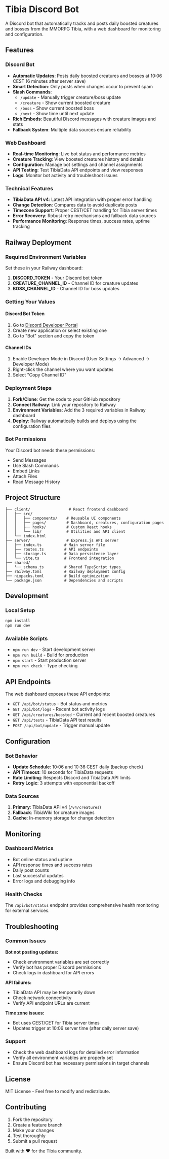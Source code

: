 # Tibia Discord Bot

A Discord bot that automatically tracks and posts daily boosted creatures and bosses from the MMORPG Tibia, with a web dashboard for monitoring and configuration.

## Features

### Discord Bot
- **Automatic Updates**: Posts daily boosted creatures and bosses at 10:06 CEST (6 minutes after server save)
- **Smart Detection**: Only posts when changes occur to prevent spam
- **Slash Commands**:
  - `/update` - Manually trigger creature/boss update
  - `/creature` - Show current boosted creature
  - `/boss` - Show current boosted boss  
  - `/next` - Show time until next update
- **Rich Embeds**: Beautiful Discord messages with creature images and stats
- **Fallback System**: Multiple data sources ensure reliability

### Web Dashboard
- **Real-time Monitoring**: Live bot status and performance metrics
- **Creature Tracking**: View boosted creatures history and details
- **Configuration**: Manage bot settings and channel assignments
- **API Testing**: Test TibiaData API endpoints and view responses
- **Logs**: Monitor bot activity and troubleshoot issues

### Technical Features
- **TibiaData API v4**: Latest API integration with proper error handling
- **Change Detection**: Compares data to avoid duplicate posts
- **Timezone Support**: Proper CEST/CET handling for Tibia server times
- **Error Recovery**: Robust retry mechanisms and fallback data sources
- **Performance Monitoring**: Response times, success rates, uptime tracking

## Railway Deployment

### Required Environment Variables

Set these in your Railway dashboard:

1. **DISCORD_TOKEN** - Your Discord bot token
2. **CREATURE_CHANNEL_ID** - Channel ID for creature updates
3. **BOSS_CHANNEL_ID** - Channel ID for boss updates

### Getting Your Values

#### Discord Bot Token
1. Go to [Discord Developer Portal](https://discord.com/developers/applications)
2. Create new application or select existing one
3. Go to "Bot" section and copy the token

#### Channel IDs
1. Enable Developer Mode in Discord (User Settings → Advanced → Developer Mode)
2. Right-click the channel where you want updates
3. Select "Copy Channel ID"

### Deployment Steps

1. **Fork/Clone**: Get the code to your GitHub repository
2. **Connect Railway**: Link your repository to Railway
3. **Environment Variables**: Add the 3 required variables in Railway dashboard
4. **Deploy**: Railway automatically builds and deploys using the configuration files

### Bot Permissions

Your Discord bot needs these permissions:
- Send Messages
- Use Slash Commands
- Embed Links
- Attach Files
- Read Message History

## Project Structure

```
├── client/                 # React frontend dashboard
│   ├── src/
│   │   ├── components/    # Reusable UI components
│   │   ├── pages/         # Dashboard, creatures, configuration pages
│   │   ├── hooks/         # Custom React hooks
│   │   └── lib/           # Utilities and API client
│   └── index.html
├── server/                # Express.js API server
│   ├── index.ts          # Main server file
│   ├── routes.ts         # API endpoints
│   ├── storage.ts        # Data persistence layer
│   └── vite.ts           # Frontend integration
├── shared/
│   └── schema.ts         # Shared TypeScript types
├── railway.toml          # Railway deployment config
├── nixpacks.toml         # Build optimization
└── package.json          # Dependencies and scripts
```

## Development

### Local Setup
```bash
npm install
npm run dev
```

### Available Scripts
- `npm run dev` - Start development server
- `npm run build` - Build for production
- `npm start` - Start production server
- `npm run check` - Type checking

## API Endpoints

The web dashboard exposes these API endpoints:

- `GET /api/bot/status` - Bot status and metrics
- `GET /api/bot/logs` - Recent bot activity logs
- `GET /api/creatures/boosted` - Current and recent boosted creatures
- `GET /api/tests` - TibiaData API test results
- `POST /api/bot/update` - Trigger manual update

## Configuration

### Bot Behavior
- **Update Schedule**: 10:06 and 10:36 CEST daily (backup check)
- **API Timeout**: 10 seconds for TibiaData requests
- **Rate Limiting**: Respects Discord and TibiaData API limits
- **Retry Logic**: 3 attempts with exponential backoff

### Data Sources
1. **Primary**: TibiaData API v4 (`/v4/creatures`)
2. **Fallback**: TibiaWiki for creature images
3. **Cache**: In-memory storage for change detection

## Monitoring

### Dashboard Metrics
- Bot online status and uptime
- API response times and success rates
- Daily post counts
- Last successful updates
- Error logs and debugging info

### Health Checks
The `/api/bot/status` endpoint provides comprehensive health monitoring for external services.

## Troubleshooting

### Common Issues

**Bot not posting updates:**
- Check environment variables are set correctly
- Verify bot has proper Discord permissions
- Check logs in dashboard for API errors

**API failures:**
- TibiaData API may be temporarily down
- Check network connectivity
- Verify API endpoint URLs are current

**Time zone issues:**
- Bot uses CEST/CET for Tibia server times
- Updates trigger at 10:06 server time (after daily server save)

### Support
- Check the web dashboard logs for detailed error information
- Verify all environment variables are properly set
- Ensure Discord bot has necessary permissions in target channels

## License

MIT License - Feel free to modify and redistribute.

## Contributing

1. Fork the repository
2. Create a feature branch
3. Make your changes
4. Test thoroughly
5. Submit a pull request

Built with ❤️ for the Tibia community.